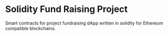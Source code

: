 # Solidity Fund Raising Project

Smart contracts for project fundraising dApp written in solidity for Ethereum compatible blockchains.